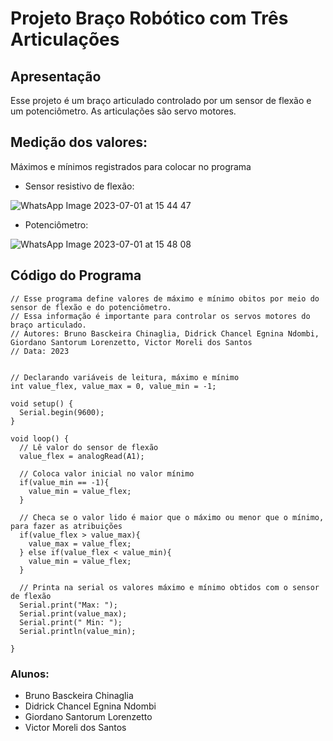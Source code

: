 # Projeto Braço Robótico com Três Articulações

## Apresentação
  Esse projeto é um braço articulado controlado por um sensor de flexão e um potenciômetro. As articulações são servo motores.

## Medição dos valores:
  Máximos e mínimos registrados para colocar no programa
  
  * Sensor resistivo de flexão:
  
![WhatsApp Image 2023-07-01 at 15 44 47](https://github.com/brunobchinaglia/Projeto-Eletronica/assets/124844938/076b9289-c320-4b6a-bdae-03a9af4d935c)

  * Potenciômetro:
  
![WhatsApp Image 2023-07-01 at 15 48 08](https://github.com/brunobchinaglia/Projeto-Eletronica/assets/124844938/ce55bca2-a3ec-4cbd-acb3-b71f7f0f17d1)

## Código do Programa
```INO
// Esse programa define valores de máximo e mínimo obitos por meio do sensor de flexão e do potenciômetro.
// Essa informação é importante para controlar os servos motores do braço articulado.
// Autores: Bruno Basckeira Chinaglia, Didrick Chancel Egnina Ndombi, Giordano Santorum Lorenzetto, Victor Moreli dos Santos
// Data: 2023


// Declarando variáveis de leitura, máximo e mínimo
int value_flex, value_max = 0, value_min = -1;

void setup() {
  Serial.begin(9600);
}

void loop() {
  // Lê valor do sensor de flexão
  value_flex = analogRead(A1);

  // Coloca valor inicial no valor mínimo
  if(value_min == -1){
    value_min = value_flex;
  }

  // Checa se o valor lido é maior que o máximo ou menor que o mínimo, para fazer as atribuições
  if(value_flex > value_max){
    value_max = value_flex;
  } else if(value_flex < value_min){
    value_min = value_flex;
  }

  // Printa na serial os valores máximo e mínimo obtidos com o sensor de flexão
  Serial.print("Max: ");
  Serial.print(value_max);
  Serial.print(" Min: ");
  Serial.println(value_min);

}
```

### Alunos:
* Bruno Basckeira Chinaglia
* Didrick Chancel Egnina Ndombi
* Giordano Santorum Lorenzetto
* Victor Moreli dos Santos
